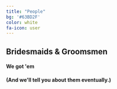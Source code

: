 ```yaml
---
title: "People"
bg: '#63BD2F'
color: white
fa-icon: user
---
```


## Bridesmaids & Groomsmen

#### We got 'em

#### (And we'll tell you about them eventually.)